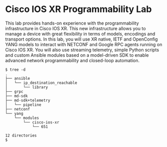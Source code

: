 # Cisco IOS XR Programmability Lab
This lab provides hands-on experience with the programmability infrastructure in Cisco IOS XR. This new infrastructure allows you to manage a device with great flexibility in terms of models, encodings and transport options. In this lab, you will use XR native, IETF and OpenConfig YANG models to interact with NETCONF and Google RPC agents running on Cisco IOS XR. You will also use streaming telemetry, simple Python scripts and custom Ansible modules based on a model-driven SDK to enable advanced network programmability and closed-loop automation.

```
$ tree -d
.
├── ansible
│   └── ip_destination_reachable
│       └── library
├── grpc
├── md-sdk
├── md-sdk+telemetry
│   └── pipeline
├── netconf
└── yang
    └── modules
        └── cisco-ios-xr
            └── 651

12 directories
$
```
